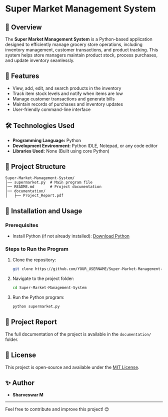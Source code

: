 # Super Market Management System

## 📌 Overview
The **Super Market Management System** is a Python-based application designed to efficiently manage grocery store operations, including inventory management, customer transactions, and product tracking. This system helps store managers maintain product stock, process purchases, and update inventory seamlessly.

## 🎯 Features
- View, add, edit, and search products in the inventory
- Track item stock levels and notify when items are low
- Manage customer transactions and generate bills
- Maintain records of purchases and inventory updates
- User-friendly command-line interface

## 🛠️ Technologies Used
- **Programming Language:** Python
- **Development Environment:** Python IDLE, Notepad, or any code editor
- **Libraries Used:** None (Built using core Python)

## 📂 Project Structure
```
Super-Market-Management-System/
│── supermarket.py  # Main program file
│── README.md       # Project documentation
│── documentation/
│   ├── Project_Report.pdf
```

## 🚀 Installation and Usage
### Prerequisites
- Install Python (if not already installed): [Download Python](https://www.python.org/downloads/)

### Steps to Run the Program
1. Clone the repository:
   ```sh
   git clone https://github.com/YOUR_USERNAME/Super-Market-Management-System.git
   ```
2. Navigate to the project folder:
   ```sh
   cd Super-Market-Management-System
   ```
3. Run the Python program:
   ```sh
   python supermarket.py
   ```


## 📝 Project Report
The full documentation of the project is available in the `documentation/` folder.

## 📜 License
This project is open-source and available under the [MIT License](LICENSE).

## ✨ Author
- **Sharveswar M**

---
Feel free to contribute and improve this project! 😊


